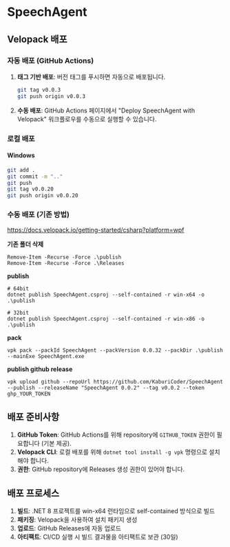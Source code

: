 ﻿# SpeechAgent

## Velopack 배포

### 자동 배포 (GitHub Actions)

1. **태그 기반 배포**: 버전 태그를 푸시하면 자동으로 배포됩니다.
   ```bash
   git tag v0.0.3
   git push origin v0.0.3
   ```

2. **수동 배포**: GitHub Actions 페이지에서 "Deploy SpeechAgent with Velopack" 워크플로우를 수동으로 실행할 수 있습니다.

### 로컬 배포

#### Windows
```bash
git add .
git commit -m ".."
git push
git tag v0.0.20
git push origin v0.0.20
```

### 수동 배포 (기존 방법)

https://docs.velopack.io/getting-started/csharp?platform=wpf

**기존 폴더 삭제**
```
Remove-Item -Recurse -Force .\publish
Remove-Item -Recurse -Force .\Releases
```
**publish**
```
# 64bit
dotnet publish SpeechAgent.csproj --self-contained -r win-x64 -o .\publish

# 32bit
dotnet publish SpeechAgent.csproj --self-contained -r win-x86 -o .\publish
```

**pack**
```
vpk pack --packId SpeechAgent --packVersion 0.0.32 --packDir .\publish --mainExe SpeechAgent.exe
```

**publish github release**
```
vpk upload github --repoUrl https://github.com/KaburiCoder/SpeechAgent --publish --releaseName "SpeechAgent 0.0.2" --tag v0.0.2 --token ghp_YOUR_TOKEN
```

## 배포 준비사항

1. **GitHub Token**: GitHub Actions를 위해 repository에 `GITHUB_TOKEN` 권한이 필요합니다 (기본 제공).
2. **Velopack CLI**: 로컬 배포를 위해 `dotnet tool install -g vpk` 명령으로 설치해야 합니다.
3. **권한**: GitHub repository에 Releases 생성 권한이 있어야 합니다.

## 배포 프로세스

1. **빌드**: .NET 8 프로젝트를 win-x64 런타임으로 self-contained 방식으로 빌드
2. **패키징**: Velopack을 사용하여 설치 패키지 생성
3. **업로드**: GitHub Releases에 자동 업로드
4. **아티팩트**: CI/CD 실행 시 빌드 결과물을 아티팩트로 보관 (30일)